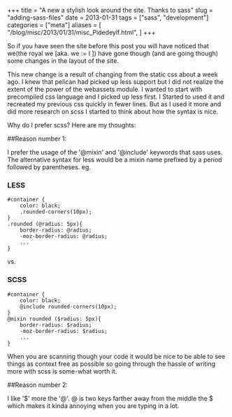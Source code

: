 +++
title = "A new a stylish look around the site. Thanks to sass"
slug = "adding-sass-files"
date = 2013-01-31
tags = ["sass", "development"]
categories = ["meta"]
aliases = [
  "/blog/misc/2013/01/31/misc_Pidedeylf.html",
]
+++

So if you have seen the site before this post you will have noticed that we(the
royal we [aka. we := I ])
have gone though (and are going though) some changes in the layout of the site.

This new change is a result of changing from the static css about a week ago. I
knew that pelican had picked up less support but I did not realize the extent
of the power of the webassets module. I wanted to start with precompiled css
language and I picked up less first. I Started to used it and recreated my
previous css quickly in fewer lines. But as I used it more and did more
research on scss I started to think about how the syntax is nice.

Why do I prefer scss? Here are my thoughts:

##Reason number 1:

I prefer the usage of the '@mixin' and '@include' keywords that sass uses.
The alternative syntax for less would be a mixin name prefixed by a period
followed by parentheses. eg.

### LESS

    #container {
        color: black;
        .rounded-corners(10px);
    }
    .rounded (@radius: 5px){
        border-radius: @radius;
        -moz-border-radius: @radius;
        ...
    }

vs.

### SCSS

    #container {
        color: black;
        @include rounded-corners(10px);
    }
    @mixin rounded ($radius: 5px){
        border-radius: $radius;
        -moz-border-radius: $radius;
        ...
    }

When you are scanning though your code it would be nice to be able to see
things as context free as possible so going through the hassle of writing more
with scss is some-what worth it.

##Reason number 2: 

I like '$' more the '@'.  @ is two keys farther away from the
middle the $ which makes it kinda annoying when you are typing in a lot.


